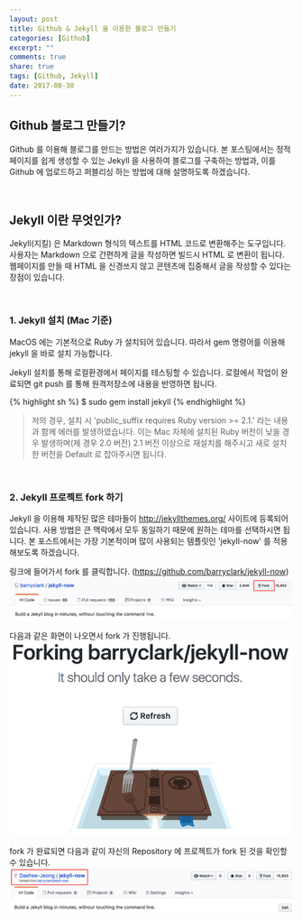 ```yaml
---
layout: post
title: Github & Jekyll 을 이용한 블로그 만들기
categories: [Github]
excerpt: ""
comments: true
share: true
tags: [Github, Jekyll]
date: 2017-08-30
---
```


## Github 블로그 만들기?

Github 를 이용해 블로그를 만드는 방법은 여러가지가 있습니다.
본 포스팅에서는 정적 페이지를 쉽게 생성할 수 있는 Jekyll 을 사용하여 블로그를 구축하는 방법과, 이를 Github 에 업로드하고 퍼블리싱 하는 방법에 대해 설명하도록 하겠습니다.

<br>

## Jekyll 이란 무엇인가?

Jekyll(지킬) 은 Markdown 형식의 텍스트를 HTML 코드로 변환해주는 도구입니다. 사용자는 Markdown 으로 간편하게 글을 작성하면 빌드시 HTML 로 변환이 됩니다. 웹페이지를 만들 때 HTML 을 신경쓰지 않고 콘텐츠에 집중해서 글을 작성할 수 있다는 장점이 있습니다.

<br>

### 1. Jekyll 설치 (Mac 기준)

MacOS 에는 기본적으로 Ruby 가 설치되어 있습니다. 따라서 gem 명령어를 이용해 jekyll 을 바로 설치 가능합니다.

Jekyll 설치를 통해 로컬환경에서 페이지를 테스팅할 수 있습니다. 로컬에서 작업이 완료되면 git push 를 통해 원격저장소에 내용을 반영하면 됩니다.


{% highlight sh %}
$ sudo gem install jekyll
{% endhighlight %}

> 저의 경우, 설치 시 'public_suffix requires Ruby version >= 2.1.' 라는 내용과 함께 에러를 발생하였습니다. 이는 Mac 자체에 설치된 Ruby 버전이 낮을 경우 발생하며(제 경우 2.0 버전) 2.1 버전 이상으로 재설치를 해주시고 새로 설치한 버전을 Default 로 잡아주시면 됩니다.

<br>

### 2. Jekyll 프로젝트 fork 하기

Jekyll 을 이용해 제작된 많은 테마들이 http://jekyllthemes.org/ 사이트에 등록되어있습니다. 사용 방법은 큰 맥락에서 모두 동일하기 때문에 원하는 테마를 선택하시면 됩니다. 본 포스트에서는 가장 기본적이며 많이 사용되는 템플릿인 'jekyll-now' 를 적용해보도록 하겠습니다.

링크에 들어가서 fork 를 클릭합니다. (https://github.com/barryclark/jekyll-now)
![No Image](/assets/20170830/make-github-blog-01.png)

다음과 같은 화면이 나오면서 fork 가 진행됩니다.
![No Image](/assets/20170830/make-github-blog-02.png)

fork 가 완료되면 다음과 같이 자신의 Repository 에 프로젝트가 fork 된 것을 확인할 수 있습니다.
![No Image](/assets/20170830/make-github-blog-03.png)